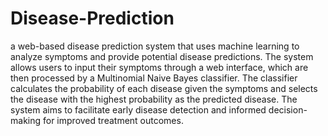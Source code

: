# Disease-Prediction

a web-based disease prediction system that uses machine learning to analyze symptoms and provide potential disease predictions. The system allows users to input their symptoms through a web interface, which are then processed by a Multinomial Naive Bayes classifier. The classifier calculates the probability of each disease given the symptoms and selects the disease with the highest probability as the predicted disease. The system aims to facilitate early disease detection and informed decision-making for improved treatment outcomes.
